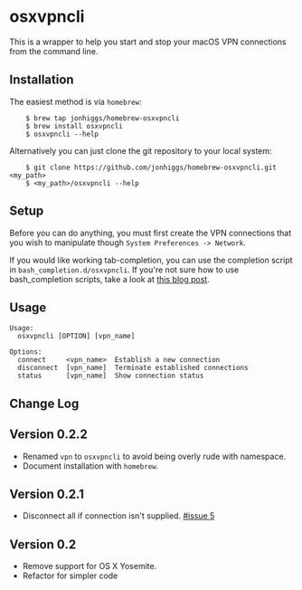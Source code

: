 # osxvpncli

This is a wrapper to help you start and stop your macOS VPN connections from the command line.

## Installation

The easiest method is via `homebrew`:

```ShellSession
    $ brew tap jonhiggs/homebrew-osxvpncli
    $ brew install osxvpncli
    $ osxvpncli --help
```

Alternatively you can just clone the git repository to your local system:

```ShellSession
    $ git clone https://github.com/jonhiggs/homebrew-osxvpncli.git <my_path>
    $ <my_path>/osxvpncli --help
```

## Setup

Before you can do anything, you must first create the VPN connections that you wish to manipulate though `System Preferences -> Network`.

If you would like working tab-completion, you can use the completion script in `bash_completion.d/osxvpncli`. If you're not sure how to use bash_completion scripts, take a look at [this blog post](http://blog.jeffterrace.com/2012/09/bash-completion-for-mac-os-x.html).

## Usage

    Usage:
      osxvpncli [OPTION] [vpn_name]

    Options:
      connect     <vpn_name>  Establish a new connection
      disconnect  [vpn_name]  Terminate established connections
      status      [vpn_name]  Show connection status

## Change Log

## Version 0.2.2

- Renamed `vpn` to `osxvpncli` to avoid being overly rude with namespace.
- Document installation with `homebrew`.

## Version 0.2.1

- Disconnect all if connection isn't supplied. [#issue 5](https://github.com/jonhiggs/osxvpncli/issues/5)

## Version 0.2

- Remove support for OS X Yosemite.
- Refactor for simpler code
